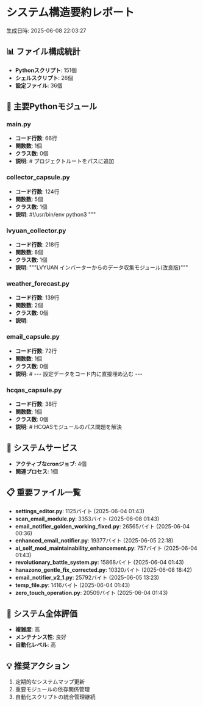 # システム構造要約レポート
生成日時: 2025-06-08 22:03:27

## 📊 ファイル構成統計
- **Pythonスクリプト**: 151個
- **シェルスクリプト**: 26個  
- **設定ファイル**: 36個

## 🐍 主要Pythonモジュール

### main.py
- **コード行数**: 66行
- **関数数**: 1個
- **クラス数**: 0個
- **説明**: # プロジェクトルートをパスに追加 

### collector_capsule.py
- **コード行数**: 124行
- **関数数**: 5個
- **クラス数**: 1個
- **説明**: #!/usr/bin/env python3 """ 

### lvyuan_collector.py
- **コード行数**: 218行
- **関数数**: 8個
- **クラス数**: 1個
- **説明**: """LVYUAN インバーターからのデータ収集モジュール(改良版)""" 

### weather_forecast.py
- **コード行数**: 139行
- **関数数**: 2個
- **クラス数**: 0個
- **説明**: 

### email_capsule.py
- **コード行数**: 72行
- **関数数**: 1個
- **クラス数**: 0個
- **説明**: # --- 設定データをコード内に直接埋め込む --- 

### hcqas_capsule.py
- **コード行数**: 38行
- **関数数**: 1個
- **クラス数**: 0個
- **説明**: # HCQASモジュールのパス問題を解決 

## 🔧 システムサービス
- **アクティブなcronジョブ**: 4個
- **関連プロセス**: 1個

## 📋 重要ファイル一覧
- **settings_editor.py**: 1125バイト (2025-06-04 01:43)
- **scan_email_module.py**: 3353バイト (2025-06-08 01:43)
- **email_notifier_golden_working_fixed.py**: 26565バイト (2025-06-04 00:36)
- **enhanced_email_notifier.py**: 19377バイト (2025-06-05 22:18)
- **ai_self_mod_maintainability_enhancement.py**: 757バイト (2025-06-04 01:43)
- **revolutionary_battle_system.py**: 15868バイト (2025-06-04 01:43)
- **hanazono_gentle_fix_corrected.py**: 10320バイト (2025-06-08 18:42)
- **email_notifier_v2_1.py**: 25792バイト (2025-06-05 13:23)
- **temp_file.py**: 1416バイト (2025-06-04 01:43)
- **zero_touch_operation.py**: 20509バイト (2025-06-04 01:43)

## 🎯 システム全体評価
- **複雑度**: 高
- **メンテナンス性**: 良好
- **自動化レベル**: 高

## 💡 推奨アクション
1. 定期的なシステムマップ更新
2. 重要モジュールの依存関係管理
3. 自動化スクリプトの統合管理継続

